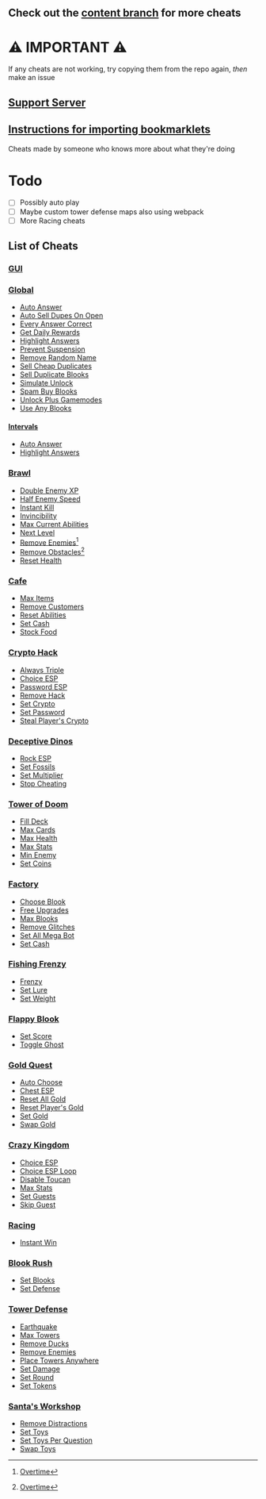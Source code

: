 ## Check out the [content branch](https://github.com/Minesraft2/Blooket-Cheats/tree/content) for more cheats

# ⚠️ IMPORTANT ⚠️
If any cheats are not working, try copying them from the repo again, _then_ make an issue
## [Support Server](https://discord.gg/QerPBatcca)
## [Instructions for importing bookmarklets](tutorial/readme.md)

Cheats made by someone who knows more about what they're doing

# Todo

- [ ] Possibly auto play
- [ ] Maybe custom tower defense maps also using webpack
- [ ] More Racing cheats

[^1]: [Overtime](https://github.com/overtimepog)
## List of Cheats

### [GUI](unobfuscated/gui.js)<br>
### [Global](unobfuscated/global/)
 * [Auto Answer](unobfuscated/global/autoAnswer.js)<br>
 * [Auto Sell Dupes On Open](unobfuscated/global/autoSellDupesOnOpen.js)<br>
 * [Every Answer Correct](unobfuscated/global/everyAnswerCorrect.js)<br>
 * [Get Daily Rewards](unobfuscated/global/getDailyRewards.js)<br>
 * [Highlight Answers](unobfuscated/global/highlightAnswers.js)<br>
 * [Prevent Suspension](unobfuscated/global/preventSuspension.js)<br>
 * [Remove Random Name](unobfuscated/global/removeRandomName.js)<br>
 * [Sell Cheap Duplicates](unobfuscated/global/sellCheapDuplicates.js)<br>
 * [Sell Duplicate Blooks](unobfuscated/global/sellDuplicateBlooks.js)<br>
 * [Simulate Unlock](unobfuscated/global/simulateUnlock.js)<br>
 * [Spam Buy Blooks](unobfuscated/global/spamBuyBlooks.js)<br>
 * [Unlock Plus Gamemodes](unobfuscated/global/unlockPlusGamemodes.js)<br>
 * [Use Any Blooks](unobfuscated/global/useAnyBlook.js)<br>

#### **[Intervals](unobfuscated/global/intervals/)**<br>
 * [Auto Answer](unobfuscated/global/intervals/autoAnswer.js)<br>
 * [Highlight Answers](unobfuscated/global/intervals/highlightAnswers.js)<br>
### [Brawl](unobfuscated/brawl/)
 * [Double Enemy XP](unobfuscated/brawl/doubleEnemyXp.js)<br>
 * [Half Enemy Speed](unobfuscated/brawl/halfEnemySpeed.js)<br>
 * [Instant Kill](unobfuscated/brawl/instantKill.js)<br>
 * [Invincibility](unobfuscated/brawl/invincibility.js)<br>
 * [Max Current Abilities](unobfuscated/brawl/maxCurrentAbilities.js)<br>
 * [Next Level](unobfuscated/brawl/nextLevel.js)<br>
 * [Remove Enemies](unobfuscated/brawl/removeEnemies.js)[^1]<br>
 * [Remove Obstacles](unobfuscated/brawl/removeObstacles.js)[^1]<br>
 * [Reset Health](unobfuscated/brawl/resetHealth.js)<br>
### [Cafe](unobfuscated/cafe/)
 * [Max Items](unobfuscated/cafe/maxItems.js)<br>
 * [Remove Customers](unobfuscated/cafe/removeCustomers.js)<br>
 * [Reset Abilities](unobfuscated/cafe/resetAbilities.js)<br>
 * [Set Cash](unobfuscated/cafe/setCash.js)<br>
 * [Stock Food](unobfuscated/cafe/stockFood.js)<br>
### [Crypto Hack](unobfuscated/crypto/)
 * [Always Triple](unobfuscated/crypto/alwaysTriple.js)<br>
 * [Choice ESP](unobfuscated/crypto/choiceESP.js)<br>
 * [Password ESP](unobfuscated/crypto/passwordESP.js)<br>
 * [Remove Hack](unobfuscated/crypto/removeHack.js)<br>
 * [Set Crypto](unobfuscated/crypto/setCrypto.js)<br>
 * [Set Password](unobfuscated/crypto/setPassword.js)<br>
 * [Steal Player's Crypto](unobfuscated/crypto/stealPlayersCrypto.js)<br>
### [Deceptive Dinos](unobfuscated/dinos/)
 * [Rock ESP](unobfuscated/dinos/rockESP.js)<br>
 * [Set Fossils](unobfuscated/dinos/setFossils.js)<br>
 * [Set Multiplier](unobfuscated/dinos/setMultiplier.js)<br>
 * [Stop Cheating](unobfuscated/dinos/stopCheating.js)<br>
### [Tower of Doom](unobfuscated/doom/)
 * [Fill Deck](unobfuscated/doom/fillDeck.js)<br>
 * [Max Cards](unobfuscated/doom/maxCards.js)<br>
 * [Max Health](unobfuscated/doom/maxHealth.js)<br>
 * [Max Stats](unobfuscated/doom/maxStats.js)<br>
 * [Min Enemy](unobfuscated/doom/minEnemy.js)<br>
 * [Set Coins](unobfuscated/doom/setCoins.js)<br>
### [Factory](unobfuscated/factory/)
 * [Choose Blook](unobfuscated/factory/chooseBlook.js)<br>
 * [Free Upgrades](unobfuscated/factory/freeUpgrades.js)<br>
 * [Max Blooks](unobfuscated/factory/maxBlooks.js)<br>
 * [Remove Glitches](unobfuscated/factory/removeGlitches.js)<br>
 * [Set All Mega Bot](unobfuscated/factory/setAllMegaBot.js)<br>
 * [Set Cash](unobfuscated/factory/setCash.js)<br>
### [Fishing Frenzy](unobfuscated/fishing/)
 * [Frenzy](unobfuscated/fishing/frenzy.js)<br>
 * [Set Lure](unobfuscated/fishing/setLure.js)<br>
 * [Set Weight](unobfuscated/fishing/setWeight.js)<br>
### [Flappy Blook](unobfuscated/flappy/)
 * [Set Score](unobfuscated/flappy/setScore.js)<br>
 * [Toggle Ghost](unobfuscated/flappy/toggleGhost.js)<br>
### [Gold Quest](unobfuscated/gold/)
 * [Auto Choose](unobfuscated/gold/autoChoose.js)<br>
 * [Chest ESP](unobfuscated/gold/chestESP.js)<br>
 * [Reset All Gold](unobfuscated/gold/resetAllGold.js)<br>
 * [Reset Player's Gold](unobfuscated/gold/resetPlayersGold.js)<br>
 * [Set Gold](unobfuscated/gold/setGold.js)<br>
 * [Swap Gold](unobfuscated/gold/swapGold.js)<br>
### [Crazy Kingdom](unobfuscated/kingdom/)
 * [Choice ESP](unobfuscated/kingdom/choiceESP.js)<br>
 * [Choice ESP Loop](unobfuscated/kingdom/choiceESPLoop.js)<br>
 * [Disable Toucan](unobfuscated/kingdom/disableToucan.js)<br>
 * [Max Stats](unobfuscated/kingdom/maxStats.js)<br>
 * [Set Guests](unobfuscated/kingdom/setGuests.js)<br>
 * [Skip Guest](unobfuscated/kingdom/skipGuest.js)<br>
### [Racing](unobfuscated/racing/)
 * [Instant Win](unobfuscated/racing/instantWin.js)<br>
### [Blook Rush](unobfuscated/rush/)
 * [Set Blooks](unobfuscated/rush/setBlooks.js)<br>
 * [Set Defense](unobfuscated/rush/setDefense.js)<br>
### [Tower Defense](unobfuscated/tower-defense/)
 * [Earthquake](unobfuscated/tower-defense/earthquake.js)<br>
 * [Max Towers](unobfuscated/tower-defense/maxTowers.js)<br>
 * [Remove Ducks](unobfuscated/tower-defense/removeDucks.js)<br>
 * [Remove Enemies](unobfuscated/tower-defense/removeEnemies.js)<br>
 * [Place Towers Anywhere](unobfuscated/tower-defense/removeObsticles.js)<br>
 * [Set Damage](unobfuscated/tower-defense/setDmg.js)<br>
 * [Set Round](unobfuscated/tower-defense/setRound.js)<br>
 * [Set Tokens](unobfuscated/tower-defense/setTokens.js)<br>
### [Santa's Workshop](unobfuscated/workshop/)
 * [Remove Distractions](unobfuscated/workshop/removeDistractions.js)<br>
 * [Set Toys](unobfuscated/workshop/setToys.js)<br>
 * [Set Toys Per Question](unobfuscated/workshop/setToysPerQ.js)<br>
 * [Swap Toys](unobfuscated/workshop/swapToys.js)<br>
